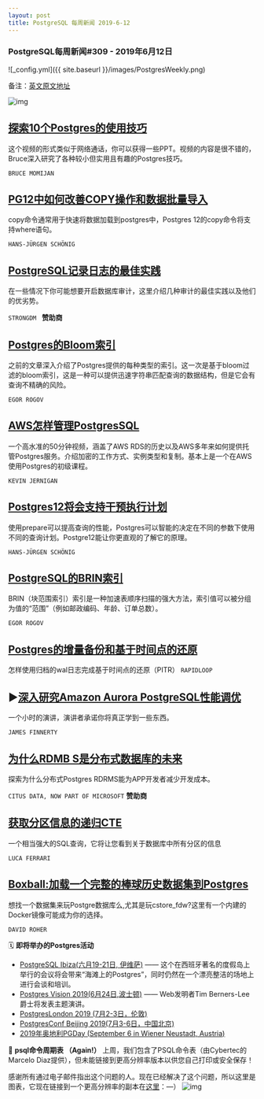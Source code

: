 ```yaml
---
layout: post
title: PostgreSQL 每周新闻 2019-6-12
---
```


### PostgreSQL每周新闻#309 - 2019年6月12日
![_config.yml]({{ site.baseurl }}/images/PostgresWeekly.png)

备注：[英文原文地址](https://postgresweekly.com/issues/309)

![img](https://res.cloudinary.com/cpress/image/upload/w_1280,e_sharpen:60/v1560346213/fg5y56anj1ybanycy7h3.jpg)  

## [ 探索10个Postgres的使用技巧](https://www.youtube.com/watch?v=vFq9Yg8a3CE)
 这个视频的形式类似于网络通话，你可以获得一些PPT。视频的内容是很不错的，Bruce深入研究了各种较小但实用且有趣的Postgres技巧。

`BRUCE MOMIJAN`

## [PG12中如何改善COPY操作和数据批量导入](https://www.cybertec-postgresql.com/en/tech-preview-improving-copy-and-bulkloading-in-postgresql-12/) 
copy命令通常用于快速将数据加载到postgres中，Postgres 12的copy命令将支持where语句。

`HANS-JÜRGEN SCHÖNIG`

## [PostgreSQL记录日志的最佳实践](https://www.strongdm.com/postgresql-logging-best-practices/?utm_source=PG%20Weekly&utm_medium=email&utm_campaign=2019-06-07%20-%20%5BRBLP%5D%20-%20%5BSDM%5D%20-%20postrgres)
在一些情况下你可能想要开启数据库审计，这里介绍几种审计的最佳实践以及他们的优劣势。

`STRONGDM ` **赞助商**

## [Postgres的Bloom索引](https://habr.com/en/company/postgrespro/blog/452968/)
之前的文章深入介绍了Postgres提供的每种类型的索引。这一次是基于bloom过滤的bloom索引，这是一种可以提供迅速字符串匹配查询的数据结构，但是它会有查询不精确的风险。

`EGOR ROGOV`

## [AWS怎样管理PostgresSQL](https://www.youtube.com/watch?v=hdQ-geGBsq4)
一个高水准的50分钟视频，涵盖了AWS RDS的历史以及AWS多年来如何提供托管Postgres服务。介绍加密的工作方式、实例类型和复制。基本上是一个在AWS使用Postgres的初级课程。

`KEVIN JERNIGAN`

## [Postgres12将会支持干预执行计划](https://habr.com/en/company/postgrespro/blog/452900/)
使用prepare可以提高查询的性能，Postgres可以智能的决定在不同的参数下使用不同的查询计划。Postgre12能让你更直观的了解它的原理。

`HANS-JÜRGEN SCHÖNIG`

## [PostgreSQL的BRIN索引](https://pganalyze.com/ebooks/optimizing-postgres-query-performance?utm_source=PostgresWeeklySecondary)
BRIN（块范围索引）索引是一种加速表顺序扫描的强大方法，索引值可以被分组为值的“范围”（例如邮政编码、年龄、订单总数）。

`EGOR ROGOV`

## [Postgres的增量备份和基于时间点的还原](https://pgdash.io/blog/postgres-incremental-backup-recovery.html)
怎样使用归档的wal日志完成基于时间点的还原（PITR）
`RAPIDLOOP`

## ▶[深入研究Amazon Aurora PostgreSQL性能调优](https://www.youtube.com/watch?v=hdQ-geGBsq4)
一个小时的演讲，演讲者承诺你将真正学到一些东西。

`JAMES FINNERTY`

## [为什么RDMB S是分布式数据库的未来](https://www.citusdata.com/blog/2018/11/30/why-rdbms-is-the-future-of-distributed-databases/?utm_source=PG_Weekly&utm_medium=email&utm_campaign=sponsor_blog)
探索为什么分布式Postgres RDRMS能为APP开发者减少开发成本。

`CITUS DATA, NOW PART OF MICROSOFT` **赞助商**

## [获取分区信息的递归CTE](https://fluca1978.github.io/2019/06/12/PartitioningCTE.html)
一个相当强大的SQL查询，它将让您看到关于数据库中所有分区的信息

`LUCA FERRARI`

## [Boxball:加载一个完整的棒球历史数据集到Postgres](https://github.com/droher/boxball)
想找一个数据集来玩Postgre数据库么,尤其是玩cstore_fdw?这里有一个内建的Docker镜像可能成为你的选择。

`DAVID ROHER`



🗓  **即将举办的Postgres活动**  

- [PostgreSQL Ibiza(六月19-21日, 伊维萨)](https://www.pgibz.io/index.html) —— 这个在西班牙著名的度假岛上举行的会议将会带来“海滩上的Postgres”，同时仍然在一个漂亮整洁的场地上进行会谈和培训。  
- [Postgres Vision 2019(6月24日,波士顿)](https://postgresvision.com/) —— Web发明者Tim Berners-Lee爵士将发表主题演讲。
- [PostgresLondon 2019 (7月2-3日，伦敦)](https://postgreslondon.org/)
- [PostgresConf Beijing 2019(7月3-6日，中国北京)](https://postgresconf.org/conferences/Beijing)
- [2019年奥地利PGDay (September 6 in Wiener Neustadt, Austria)](https://pgday.at/en/)



🔬 **psql命令周期表 （Again!）**
上周，我们包含了PSQL命令表（由Cybertec的Marcelo Diaz提供），但未能链接到更高分辨率版本以供您自己打印或安全保存！

感谢所有通过电子邮件指出这个问题的人。现在已经解决了这个问题，所以这里是图表，它现在链接到一个更高分辨率的副本在[这里](http://no.gd/cheatsheet.png)：—）
![img](https://res.cloudinary.com/cpress/image/upload/w_1280,e_sharpen:60/v1559733987/y74anviavcgujchlknif.png)


